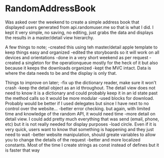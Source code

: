 # RandomAddressBook
Was asked over the weekend to create a simple address book that displayed users generated from api.randomuser.me so that is what I did.
I kept it very simple, no saving, no editing, just grabs the data and displays the results in a master/detail view hierarchy.

A few things to note;
-created this using teh master/detail apple template to keep things easy and organized
-edited the storyboards so it will work on all devices and orientations
-done in a very short weekend as per request
-created a singleton for the operationqueue mostly for the heck of it but also because it keeps the downloads organized
-kept the MVC intact. Data is where the data needs to be and the display is only that. 

Things to improve on later;
-fix up the dictionary reader, make sure it won't crash 
-keep the detail object as an id throughout. The detail view does not need to know it is a dictionary and could probably keep it in an id state past the method calls so it would be more modular
-used blocks for download. Probably would be better if I used delegates but since I have next to no control over the website... 
-better error checking. but again, with limited time and knowledge of the random API, it would need time
-more detail on detail view. I could add pretty much everything that was send (email, phone, etc) but it is not really needed for display purposes
-load circle. Even if it is very quick, users want to know that something is happening and they just need to wait
-better website manipulation, should greate variables to allow you to change the details of the request
-better and more localized constants. Most of the time I create strings as const instead of defines but it is faster that way

